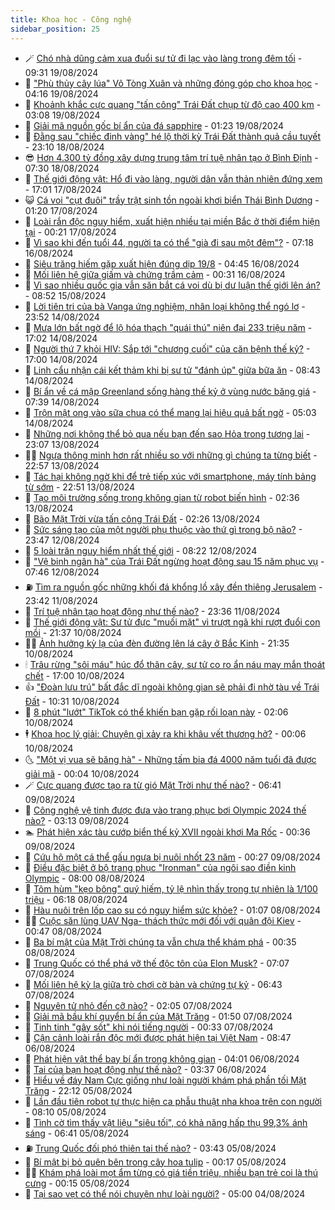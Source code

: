 ```yaml
---
title: Khoa học - Công nghệ
sidebar_position: 25
---
```


<!-- dantri-khoa-hoc-cong-nghe:START -->
- 🪄 [Chó nhà dũng cảm xua đuổi sư tử đi lạc vào làng trong đêm tối](https://dantri.com.vn/khoa-hoc-cong-nghe/cho-nha-dung-cam-xua-duoi-su-tu-di-lac-vao-lang-trong-dem-toi-20240819160023750.htm) - 09:31 19/08/2024
- 🤭 [&quot;Phù thủy cây lúa&quot; Võ Tòng Xuân và những đóng góp cho khoa học](https://dantri.com.vn/khoa-hoc-cong-nghe/phu-thuy-cay-lua-vo-tong-xuan-va-nhung-dong-gop-cho-khoa-hoc-20240819102122175.htm) - 04:16 19/08/2024
- 🐻 [Khoảnh khắc cực quang &quot;tấn công&quot; Trái Đất chụp từ độ cao 400 km](https://dantri.com.vn/khoa-hoc-cong-nghe/khoanh-khac-cuc-quang-tan-cong-trai-dat-chup-tu-do-cao-400-km-20240819084609181.htm) - 03:08 19/08/2024
- 🥰 [Giải mã nguồn gốc bí ẩn của đá sapphire](https://dantri.com.vn/khoa-hoc-cong-nghe/giai-ma-nguon-goc-bi-an-cua-da-sapphire-20240819081916732.htm) - 01:23 19/08/2024
- 🥳 [Đằng sau &quot;chiếc đinh vàng&quot; hé lộ thời kỳ Trái Đất thành quả cầu tuyết](https://dantri.com.vn/khoa-hoc-cong-nghe/dang-sau-chiec-dinh-vang-he-lo-thoi-ky-trai-dat-thanh-qua-cau-tuyet-20240819015752074.htm) - 23:10 18/08/2024
- 😎 [Hơn 4.300 tỷ đồng xây dựng trung tâm trí tuệ nhân tạo ở Bình Định](https://dantri.com.vn/khoa-hoc-cong-nghe/hon-4300-ty-dong-xay-dung-trung-tam-tri-tue-nhan-tao-o-binh-dinh-20240818101523720.htm) - 07:30 18/08/2024
- 🎡 [Thế giới động vật: Hổ đi vào làng, người dân vẫn thản nhiên đứng xem](https://dantri.com.vn/khoa-hoc-cong-nghe/the-gioi-dong-vat-ho-di-vao-lang-nguoi-dan-van-than-nhien-dung-xem-20240817214038589.htm) - 17:01 17/08/2024
- 😺 [Cá voi &quot;cụt đuôi&quot; trầy trật sinh tồn ngoài khơi biển Thái Bình Dương](https://dantri.com.vn/khoa-hoc-cong-nghe/ca-voi-cut-duoi-tray-trat-sinh-ton-ngoai-khoi-bien-thai-binh-duong-20240817074702087.htm) - 01:20 17/08/2024
- 🌋 [Loài rắn độc nguy hiểm, xuất hiện nhiều tại miền Bắc ở thời điểm hiện tại](https://dantri.com.vn/khoa-hoc-cong-nghe/loai-ran-doc-nguy-hiem-xuat-hien-nhieu-tai-mien-bac-o-thoi-diem-hien-tai-20240817011750237.htm) - 00:21 17/08/2024
- 💯 [Vì sao khi đến tuổi 44, người ta có thể &quot;già đi sau một đêm&quot;?](https://dantri.com.vn/khoa-hoc-cong-nghe/vi-sao-khi-den-tuoi-44-nguoi-ta-co-the-gia-di-sau-mot-dem-20240816073613233.htm) - 07:18 16/08/2024
- 🚦 [Siêu trăng hiếm gặp xuất hiện đúng dịp 19/8](https://dantri.com.vn/khoa-hoc-cong-nghe/sieu-trang-hiem-gap-xuat-hien-dung-dip-198-20240816110131391.htm) - 04:45 16/08/2024
- 💼 [Mối liên hệ giữa giấm và chứng trầm cảm](https://dantri.com.vn/khoa-hoc-cong-nghe/moi-lien-he-giua-giam-va-chung-tram-cam-20240815112352373.htm) - 00:31 16/08/2024
- 🐘 [Vì sao nhiều quốc gia vẫn săn bắt cá voi dù bị dư luận thế giới lên án?](https://dantri.com.vn/khoa-hoc-cong-nghe/vi-sao-nhieu-quoc-gia-van-san-bat-ca-voi-du-bi-du-luan-the-gioi-len-an-20240815150936015.htm) - 08:52 15/08/2024
- 🤗 [Lời tiên tri của bà Vanga ứng nghiệm, nhân loại không thể ngó lơ](https://dantri.com.vn/khoa-hoc-cong-nghe/loi-tien-tri-cua-ba-vanga-ung-nghiem-nhan-loai-khong-the-ngo-lo-20240815061523216.htm) - 23:52 14/08/2024
- 🎃 [Mưa lớn bất ngờ để lộ hóa thạch &quot;quái thú&quot; niên đại 233 triệu năm](https://dantri.com.vn/khoa-hoc-cong-nghe/mua-lon-bat-ngo-de-lo-hoa-thach-quai-thu-nien-dai-233-trieu-nam-20240814103938202.htm) - 17:02 14/08/2024
- 🚀 [Người thứ 7 khỏi HIV: Sắp tới &quot;chương cuối&quot; của căn bệnh thế kỷ?](https://dantri.com.vn/suc-khoe/nguoi-thu-7-khoi-hiv-sap-toi-chuong-cuoi-cua-can-benh-the-ky-20240812160745265.htm) - 17:00 14/08/2024
- 📝 [Linh cẩu nhận cái kết thảm khi bị sư tử &quot;đánh úp&quot; giữa bữa ăn](https://dantri.com.vn/khoa-hoc-cong-nghe/linh-cau-nhan-cai-ket-tham-khi-bi-su-tu-danh-up-giua-bua-an-20240814152553765.htm) - 08:43 14/08/2024
- 🐎 [Bí ẩn về cá mập Greenland sống hàng thế kỷ ở vùng nước băng giá](https://dantri.com.vn/khoa-hoc-cong-nghe/bi-an-ve-ca-map-greenland-song-hang-the-ky-o-vung-nuoc-bang-gia-20240814103627816.htm) - 07:39 14/08/2024
- 🌊 [Trộn mật ong vào sữa chua có thể mang lại hiệu quả bất ngờ](https://dantri.com.vn/khoa-hoc-cong-nghe/tron-mat-ong-vao-sua-chua-co-the-mang-lai-hieu-qua-bat-ngo-20240814083333044.htm) - 05:03 14/08/2024
- 🙉 [Những nơi không thể bỏ qua nếu bạn đến sao Hỏa trong tương lai](https://dantri.com.vn/khoa-hoc-cong-nghe/nhung-noi-khong-the-bo-qua-neu-ban-den-sao-hoa-trong-tuong-lai-20240813010342836.htm) - 23:07 13/08/2024
- 👨‍🏫 [Ngựa thông minh hơn rất nhiều so với những gì chúng ta từng biết](https://dantri.com.vn/khoa-hoc-cong-nghe/ngua-thong-minh-hon-rat-nhieu-so-voi-nhung-gi-chung-ta-tung-biet-20240813122217354.htm) - 22:57 13/08/2024
- 👀 [Tác hại không ngờ khi để trẻ tiếp xúc với smartphone, máy tính bảng từ sớm](https://dantri.com.vn/suc-manh-so/tac-hai-khong-ngo-khi-de-tre-tiep-xuc-voi-smartphone-may-tinh-bang-tu-som-20240814005815507.htm) - 22:51 13/08/2024
- 🐲 [Tạo môi trường sống trong không gian từ robot biến hình](https://dantri.com.vn/khoa-hoc-cong-nghe/tao-moi-truong-song-trong-khong-gian-tu-robot-bien-hinh-20240813071355731.htm) - 02:36 13/08/2024
- 🐲 [Bão Mặt Trời vừa tấn công Trái Đất](https://dantri.com.vn/khoa-hoc-cong-nghe/bao-mat-troi-vua-tan-cong-trai-dat-20240813074441063.htm) - 02:26 13/08/2024
- 🦍 [Sức sáng tạo của một người phụ thuộc vào thứ gì trong bộ não?](https://dantri.com.vn/khoa-hoc-cong-nghe/suc-sang-tao-cua-mot-nguoi-phu-thuoc-vao-thu-gi-trong-bo-nao-20240812221247226.htm) - 23:47 12/08/2024
- 🌊 [5 loài trăn nguy hiểm nhất thế giới](https://dantri.com.vn/khoa-hoc-cong-nghe/5-loai-tran-nguy-hiem-nhat-the-gioi-20240812071809184.htm) - 08:22 12/08/2024
- 🤩 [&quot;Vệ binh ngân hà&quot; của Trái Đất ngừng hoạt động sau 15 năm phục vụ](https://dantri.com.vn/khoa-hoc-cong-nghe/ve-binh-ngan-ha-cua-trai-dat-ngung-hoat-dong-sau-15-nam-phuc-vu-20240812105010388.htm) - 07:46 12/08/2024
- ⛽️ [Tìm ra nguồn gốc những khối đá khổng lồ xây đền thiêng Jerusalem](https://dantri.com.vn/khoa-hoc-cong-nghe/tim-ra-nguon-goc-nhung-khoi-da-khong-lo-xay-den-thieng-jerusalem-20240811214345856.htm) - 23:42 11/08/2024
- 🫶 [Trí tuệ nhân tạo hoạt động như thế nào?](https://dantri.com.vn/khoa-hoc-cong-nghe/tri-tue-nhan-tao-hoat-dong-nhu-the-nao-20240812002751427.htm) - 23:36 11/08/2024
- 🙉 [Thế giới động vật: Sư tử đực &quot;muối mặt&quot; vì trượt ngã khi rượt đuổi con mồi](https://dantri.com.vn/khoa-hoc-cong-nghe/the-gioi-dong-vat-su-tu-duc-muoi-mat-vi-truot-nga-khi-ruot-duoi-con-moi-20240810221526996.htm) - 21:37 10/08/2024
- 👨‍🏫 [Ảnh hưởng kỳ lạ của đèn đường lên lá cây ở Bắc Kinh](https://dantri.com.vn/khoa-hoc-cong-nghe/anh-huong-ky-la-cua-den-duong-len-la-cay-o-bac-kinh-20240808215148941.htm) - 21:35 10/08/2024
- 🕯 [Trâu rừng &quot;sôi máu&quot; húc đổ thân cây, sư tử co ro ẩn náu may mắn thoát chết](https://dantri.com.vn/khoa-hoc-cong-nghe/trau-rung-soi-mau-huc-do-than-cay-su-tu-co-ro-an-nau-may-man-thoat-chet-20240809101124518.htm) - 17:00 10/08/2024
- 👍 [&quot;Đoàn lưu trú&quot; bất đắc dĩ ngoài không gian sẽ phải đi nhờ tàu về Trái Đất](https://dantri.com.vn/khoa-hoc-cong-nghe/doan-luu-tru-bat-dac-di-ngoai-khong-gian-se-phai-di-nho-tau-ve-trai-dat-20240808074655925.htm) - 10:31 10/08/2024
- 🧠 [8 phút &quot;lướt&quot; TikTok có thể khiến bạn gặp rối loạn này](https://dantri.com.vn/khoa-hoc-cong-nghe/8-phut-luot-tiktok-co-the-khien-ban-gap-roi-loan-nay-20240810073537342.htm) - 02:06 10/08/2024
- 🕴 [Khoa học lý giải: Chuyện gì xảy ra khi khâu vết thương hở?](https://dantri.com.vn/khoa-hoc-cong-nghe/khoa-hoc-ly-giai-chuyen-gi-xay-ra-khi-khau-vet-thuong-ho-20240807112955817.htm) - 00:06 10/08/2024
- 🌜 [&quot;Một vị vua sẽ băng hà&quot; - Những tấm bia đá 4000 năm tuổi đã được giải mã](https://dantri.com.vn/khoa-hoc-cong-nghe/mot-vi-vua-se-bang-ha-nhung-tam-bia-da-4000-nam-tuoi-da-duoc-giai-ma-20240810035844520.htm) - 00:04 10/08/2024
- 🪄 [Cực quang được tạo ra từ gió Mặt Trời như thế nào?](https://dantri.com.vn/khoa-hoc-cong-nghe/cuc-quang-duoc-tao-ra-tu-gio-mat-troi-nhu-the-nao-20240807215512925.htm) - 06:41 09/08/2024
- 🎃 [Công nghệ vệ tinh được đưa vào trang phục bơi Olympic 2024 thế nào?](https://dantri.com.vn/khoa-hoc-cong-nghe/cong-nghe-ve-tinh-duoc-dua-vao-trang-phuc-boi-olympic-2024-the-nao-20240809073541533.htm) - 03:13 09/08/2024
- 🏊 [Phát hiện xác tàu cướp biển thế kỷ XVII ngoài khơi Ma Rốc](https://dantri.com.vn/khoa-hoc-cong-nghe/phat-hien-xac-tau-cuop-bien-the-ky-xvii-ngoai-khoi-ma-roc-20240808220750455.htm) - 00:36 09/08/2024
- 🔭 [Cứu hộ một cá thể gấu ngựa bị nuôi nhốt 23 năm](https://dantri.com.vn/khoa-hoc-cong-nghe/cuu-ho-mot-ca-the-gau-ngua-bi-nuoi-nhot-23-nam-20240809070958730.htm) - 00:27 09/08/2024
- 🤭 [Điều đặc biệt ở bộ trang phục &quot;Ironman&quot; của ngôi sao điền kinh Olympic](https://dantri.com.vn/khoa-hoc-cong-nghe/dieu-dac-biet-o-bo-trang-phuc-ironman-cua-ngoi-sao-dien-kinh-olympic-20240808102836600.htm) - 08:00 08/08/2024
- 📝 [Tôm hùm &quot;kẹo bông&quot; quý hiếm, tỷ lệ nhìn thấy trong tự nhiên là 1/100 triệu](https://dantri.com.vn/khoa-hoc-cong-nghe/tom-hum-keo-bong-quy-hiem-ty-le-nhin-thay-trong-tu-nhien-la-1100-trieu-20240808111735124.htm) - 06:18 08/08/2024
- 🌋 [Hàu nuôi trên lốp cao su có nguy hiểm sức khỏe?](https://dantri.com.vn/suc-khoe/hau-nuoi-tren-lop-cao-su-co-nguy-hiem-suc-khoe-20240808075429517.htm) - 01:07 08/08/2024
- 🧑‍🏫 [Cuộc săn lùng UAV Nga- thách thức mới đối với quân đội Kiev](https://dantri.com.vn/khoa-hoc-cong-nghe/cuoc-san-lung-uav-nga-thach-thuc-moi-doi-voi-quan-doi-kiev-20240730133725598.htm) - 00:47 08/08/2024
- 👀 [Ba bí mật của Mặt Trời chúng ta vẫn chưa thể khám phá](https://dantri.com.vn/khoa-hoc-cong-nghe/ba-bi-mat-cua-mat-troi-chung-ta-van-chua-the-kham-pha-20240807221807451.htm) - 00:35 08/08/2024
- 🗽 [Trung Quốc có thể phá vỡ thế độc tôn của Elon Musk?](https://dantri.com.vn/khoa-hoc-cong-nghe/trung-quoc-co-the-pha-vo-the-doc-ton-cua-elon-musk-20240807074159411.htm) - 07:07 07/08/2024
- 🦩 [Mối liên hệ kỳ lạ giữa trò chơi cờ bàn và chứng tự kỷ](https://dantri.com.vn/khoa-hoc-cong-nghe/moi-lien-he-ky-la-giua-tro-choi-co-ban-va-chung-tu-ky-20240806011614307.htm) - 06:43 07/08/2024
- 🦍 [Nguyên tử nhỏ đến cỡ nào?](https://dantri.com.vn/khoa-hoc-cong-nghe/nguyen-tu-nho-den-co-nao-20240806214320780.htm) - 02:05 07/08/2024
- 🤖 [Giải mã bầu khí quyển bí ẩn của Mặt Trăng](https://dantri.com.vn/khoa-hoc-cong-nghe/giai-ma-bau-khi-quyen-bi-an-cua-mat-trang-20240806220851324.htm) - 01:50 07/08/2024
- 🔭 [Tinh tinh &quot;gây sốt&quot; khi nói tiếng người](https://dantri.com.vn/khoa-hoc-cong-nghe/tinh-tinh-gay-sot-khi-noi-tieng-nguoi-20240806151026948.htm) - 00:33 07/08/2024
- 👺 [Cận cảnh loài rắn độc mới được phát hiện tại Việt Nam](https://dantri.com.vn/khoa-hoc-cong-nghe/can-canh-loai-ran-doc-moi-duoc-phat-hien-tai-viet-nam-20240806153953405.htm) - 08:47 06/08/2024
- 🤖 [Phát hiện vật thể bay bí ẩn trong không gian](https://dantri.com.vn/khoa-hoc-cong-nghe/phat-hien-vat-the-bay-bi-an-trong-khong-gian-20240806071911489.htm) - 04:01 06/08/2024
- 🌮 [Tai của bạn hoạt động như thế nào?](https://dantri.com.vn/khoa-hoc-cong-nghe/tai-cua-ban-hoat-dong-nhu-the-nao-20240805181910288.htm) - 03:37 06/08/2024
- 💼 [Hiểu về đáy Nam Cực giống như loài người khám phá phần tối Mặt Trăng](https://dantri.com.vn/khoa-hoc-cong-nghe/hieu-ve-day-nam-cuc-giong-nhu-loai-nguoi-kham-pha-phan-toi-mat-trang-20240801163637924.htm) - 22:12 05/08/2024
- 🎃 [Lần đầu tiên robot tự thực hiện ca phẫu thuật nha khoa trên con người](https://dantri.com.vn/suc-manh-so/lan-dau-tien-robot-tu-thuc-hien-ca-phau-thuat-nha-khoa-tren-con-nguoi-20240805150655165.htm) - 08:10 05/08/2024
- 💫 [Tình cờ tìm thấy vật liệu &quot;siêu tối&quot;, có khả năng hấp thụ 99,3% ánh sáng](https://dantri.com.vn/khoa-hoc-cong-nghe/tinh-co-tim-thay-vat-lieu-sieu-toi-co-kha-nang-hap-thu-993-anh-sang-20240805110805961.htm) - 06:41 05/08/2024
- ⛽️ [Trung Quốc đối phó thiên tai thế nào?](https://dantri.com.vn/khoa-hoc-cong-nghe/trung-quoc-doi-pho-thien-tai-the-nao-20240805073552285.htm) - 03:43 05/08/2024
- 💼 [Bí mật bị bỏ quên bên trong cây hoa tulip](https://dantri.com.vn/khoa-hoc-cong-nghe/bi-mat-bi-bo-quen-ben-trong-cay-hoa-tulip-20240803063537105.htm) - 00:17 05/08/2024
- 🧑‍💻 [Khám phá loài mọt ẩm từng có giá tiền triệu, nhiều bạn trẻ coi là thú cưng](https://dantri.com.vn/khoa-hoc-cong-nghe/kham-pha-loai-mot-am-tung-co-gia-tien-trieu-nhieu-ban-tre-coi-la-thu-cung-20240805004525367.htm) - 00:15 05/08/2024
- 🧰 [Tại sao vẹt có thể nói chuyện như loài người?](https://dantri.com.vn/khoa-hoc-cong-nghe/tai-sao-vet-co-the-noi-chuyen-nhu-loai-nguoi-20240803180035034.htm) - 05:00 04/08/2024<!-- dantri-khoa-hoc-cong-nghe:END -->
